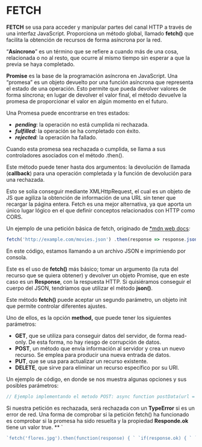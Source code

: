 #  **FETCH**  

**FETCH** se usa para acceder y manipular partes del canal HTTP a través de una interfaz JavaScript. Proporciona un método global, llamado **fetch()** que facilita la obtención de recursos de forma asíncrona por la red.

 “**Asíncrono**” es un término que se refiere a cuando más de una cosa, relacionada o no al resto, que ocurre al mismo tiempo sin esperar a que la previa se haya completado. 

 **Promise** es la base de la programación asíncrona en JavaScript. Una “promesa” es un objeto devuelto por una función asíncrona que representa el estado de una operación. Esto permite que pueda devolver valores de forma síncrona; en lugar de devolver el valor final, el método devuelve la promesa de proporcionar el valor en algún momento en el futuro. 

Una Promesa puede encontrarse en tres estados:
 -  ***pending***: la operación no está cumplida ni rechazada.
-  ***fulfilled**:* la operación se ha completado con éxito. 
- ***rejected**:* la operación ha fallado. 

Cuando esta promesa sea rechazada o cumplida, se llama a sus controladores asociados con el método .then(). 

Este método puede tener hasta dos argumentos: la devolución de llamada (**callback**) para una operación completada y la función de devolución para una rechazada.

Esto se solía conseguir mediante XMLHttpRequest, el cual es un objeto de JS que agiliza la obtención de información de una URL sin tener que recargar la página entera. Fetch es una mejor alternativa, ya que aporta un único lugar lógico en el que definir conceptos relacionados con HTTP como CORS. 

Un ejemplo de una petición básica de fetch, originado de 
[*mdn web docs](https://developer.mozilla.org/es/docs/Web/API/Fetch_API/Using_Fetch)*:* 
```javascript
fetch('http://example.com/movies.json') .then(response => response.json()) .then(data => console.log(data)); 
```
En este código, estamos llamando a un archivo JSON e imprimiendo por consola. 

Este es el uso de **fetch()** más básico; tomar un argumento (la ruta del recurso que se quiera obtener) y devolver un objeto Promise, que en este caso es un **Response**, con la respuesta HTTP. Si quisiéramos conseguir el cuerpo del JSON, tendríamos que utilizar el método **json()**.

 Este método **fetch()** puede aceptar un segundo parámetro, un objeto init que permite controlar diferentes ajustes. 

Uno de ellos, es la opción **method,** que puede tener los siguientes parámetros: 
-  **GET**, que se utiliza para conseguir datos del servidor, de forma read-only. De esta forma, no hay riesgo de corrupción de datos.
-   **POST**, un método que envía información al servidor y crea un nuevo recurso. Se emplea para producir una nueva entrada de datos.
-   **PUT**, que se usa para actualizar un recurso existente. 
-  **DELETE**, que sirve para eliminar un recurso específico por su URI. 

Un ejemplo de código, en donde se nos muestra algunas opciones y sus posibles parámetros: 
```javascript
// Ejemplo implementando el metodo POST: async function postData(url = '', data = {}) { ` `// Opciones por defecto estan marcadas con un \* ` `const response = await fetch(url, { ` `method: 'POST', // \*GET, POST, PUT, DELETE, etc. ` `mode: 'cors', // no-cors, \*cors, same-origin ` `cache: 'no-cache', // \*default, no-cache, reload, force-cache, only-if-cached ` `credentials: 'same-origin', // include, \*same-origin, omit ` `headers: { ` `'Content-Type': 'application/json' ` `// 'Content-Type': 'application/x-www-form-urlencoded', ` `}, ` `redirect: 'follow', // manual, \*follow, error ` `referrerPolicy: 'no-referrer', // no-referrer, \*no-referrer-when-downgrade, origin, origin-when-cross-origin, same-origin, strict-origin, strict-origin-when-cross-origin, unsafe-url ` `body: JSON.stringify(data) // body data type must match "Content-Type" header ` `}); ` `return response.json(); // parses JSON response into native JavaScript objects } postData('https://example.com/answer', { answer: 42 }) .then(data => { ` `console.log(data); // JSON data parsed by `data.json()` call ` `});
```
 Si nuestra petición es rechazada, será rechazada con un **TypeError** si es un error de red. Una forma de comprobar si la petición fetch() ha funcionado es comprobar si la promesa ha sido resuelta y la propiedad **Responde.ok** tiene un valor true. ** ` 
```javascript
`fetch('flores.jpg').then(function(response) { ` `if(response.ok) { ` `response.blob().then(function(miBlob) { ` `var objectURL = URL.createObjectURL(miBlob); ` `miImagen.src = objectURL; ` `}); ` `} else { ` `console.log('**Respuesta de red OK pero respuesta HTTP no OK**'); ` `} }) .catch(function(error) { ` `console.log('Hubo un problema con la petición Fetch:' + error.message); });
```
